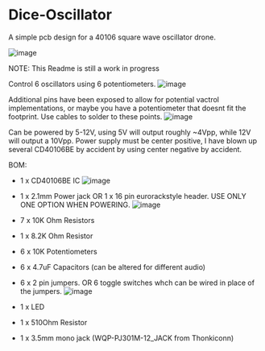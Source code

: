 # Dice-Oscillator
A simple pcb design for a 40106 square wave oscillator drone.

![image](https://user-images.githubusercontent.com/73641501/192803985-06b72328-0a4e-43cb-876a-7683e853f439.png)

NOTE: This Readme is still a work in progress

Control 6 oscillators using 6 potentiometers. 
![image](https://user-images.githubusercontent.com/73641501/192804118-fcae134e-505e-4b22-92c5-c23197dc861b.png)

Additional pins have been exposed to allow for potential vactrol implementations, or maybe you have a potentiometer that doesnt fit the footprint. 
Use cables to solder to these points.
![image](https://user-images.githubusercontent.com/73641501/192804196-ffbdac65-4d8c-4681-851c-b2f499ca48d5.png)

Can be powered by 5-12V, using 5V will output roughly ~4Vpp, while 12V will output a 10Vpp.
Power supply must be center positive, I have blown up several CD40106BE by accident by using center negative by accident.

BOM:
-  1 x CD40106BE IC
![image](https://user-images.githubusercontent.com/73641501/192804346-d96a21a2-c40e-4ea9-a860-ef5e4c8d1e94.png)

-  1 x 2.1mm Power jack OR 1 x 16 pin eurorackstyle header. USE ONLY ONE OPTION WHEN POWERING.
![image](https://user-images.githubusercontent.com/73641501/192804436-98f8455f-b5ed-4ab0-bdd1-c2d266d4c186.png)

-  7 x 10K Ohm Resistors
-  1 x 8.2K Ohm Resistor
-  6 x 10K Potentiometers
-  6 x 4.7uF Capacitors (can be altered for different audio)
-  6 x 2 pin jumpers. OR 6 toggle switches whch can be wired in place of the jumpers.
![image](https://user-images.githubusercontent.com/73641501/192804627-9d99886f-799f-4ddb-9f63-97e8c2ec08ac.png)
-  1 x LED
-  1 x 510Ohm Resistor
-  1 x 3.5mm mono jack (WQP-PJ301M-12_JACK from Thonkiconn)
